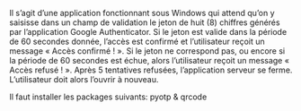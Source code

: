 Il s’agit d’une application fonctionnant sous Windows qui attend qu’on y saisisse dans un champ de validation le 
jeton de huit (8) chiffres générés par l’application Google Authenticator. Si le jeton est valide dans la période de 60 secondes 
donnée, l’accès est confirmé et l’utilisateur reçoit un message « Accès confirmé ! ». Si le jeton ne correspond 
pas, ou encore si la période de 60 secondes est échue, alors l’utilisateur reçoit un message « Accès refusé ! ». 
Après 5 tentatives refusées, l’application serveur se ferme. L’utilisateur doit alors l’ouvrir à nouveau.


Il faut installer les packages suivants: pyotp & qrcode

